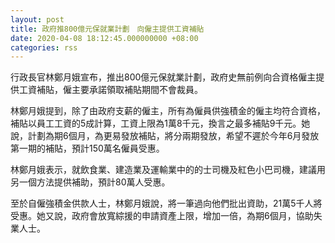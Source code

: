 ```yaml
---
layout: post
title: 政府推800億元保就業計劃　向僱主提供工資補貼
date: 2020-04-08 18:12:45.000000000 +08:00
categories: rss
---
```


行政長官林鄭月娥宣布，推出800億元保就業計劃，政府史無前例向合資格僱主提供工資補貼，僱主要承諾領取補貼期間不會裁員。

林鄭月娥提到，除了由政府支薪的僱主，所有為僱員供強積金的僱主均符合資格，補貼以員工工資的5成計算，工資上限為1萬8千元，換言之最多補貼9千元。她說，計劃為期6個月，為更易發放補貼，將分兩期發放，希望不遲於今年6月發放第一期的補貼，預計150萬名僱員受惠。

林鄭月娥表示，就飲食業、建造業及運輸業中的的士司機及紅色小巴司機，建議用另一個方法提供補助，預計80萬人受惠。

至於自僱強積金供款人士，林鄭月娥說，將一筆過向他們批出資助，21萬5千人將受惠。她又說，政府會放寬綜援的申請資產上限，增加一倍，為期6個月，協助失業人士。
